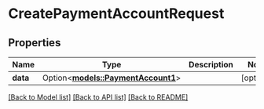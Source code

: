 # CreatePaymentAccountRequest

## Properties

Name | Type | Description | Notes
------------ | ------------- | ------------- | -------------
**data** | Option<[**models::PaymentAccount1**](PaymentAccount_1.md)> |  | [optional]

[[Back to Model list]](../README.md#documentation-for-models) [[Back to API list]](../README.md#documentation-for-api-endpoints) [[Back to README]](../README.md)


